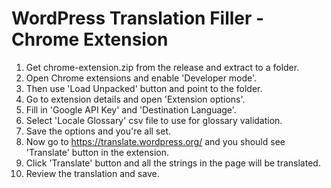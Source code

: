 # WordPress Translation Filler - Chrome Extension

1. Get chrome-extension.zip from the release and extract to a folder.
1. Open Chrome extensions and enable 'Developer mode'.
1. Then use 'Load Unpacked' button and point to the folder.
1. Go to extension details and open 'Extension options'.
1. Fill in 'Google API Key' and 'Destination Language'.
1. Select 'Locale Glossary' csv file to use for glossary validation.
1. Save the options and you're all set.
1. Now go to https://translate.wordpress.org/ and you should see 'Translate' button in the extension.
1. Click 'Translate' button and all the strings in the page will be translated.
1. Review the translation and save.
